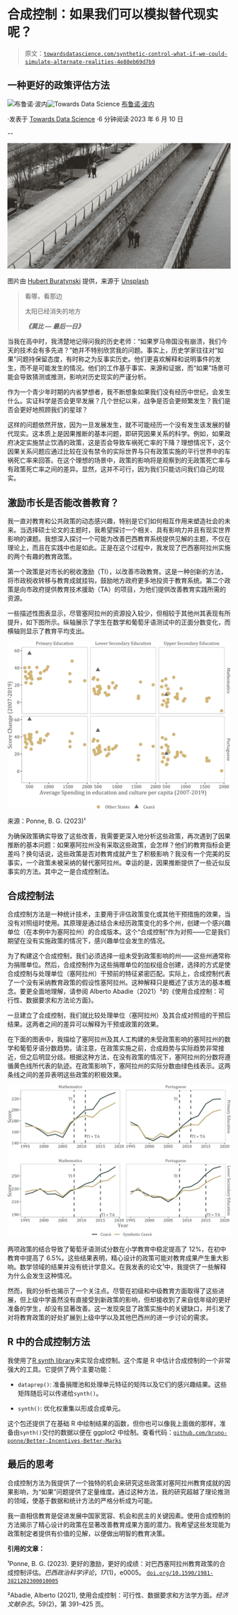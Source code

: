 # 合成控制：如果我们可以模拟替代现实呢？

> 原文：[`towardsdatascience.com/synthetic-control-what-if-we-could-simulate-alternate-realities-4e88eb69d7b9`](https://towardsdatascience.com/synthetic-control-what-if-we-could-simulate-alternate-realities-4e88eb69d7b9)

## 一种更好的政策评估方法

[](https://medium.com/@bruno.ponne?source=post_page-----4e88eb69d7b9--------------------------------)![布鲁诺·波内](https://medium.com/@bruno.ponne?source=post_page-----4e88eb69d7b9--------------------------------)[](https://towardsdatascience.com/?source=post_page-----4e88eb69d7b9--------------------------------)![Towards Data Science](https://towardsdatascience.com/?source=post_page-----4e88eb69d7b9--------------------------------) [布鲁诺·波内](https://medium.com/@bruno.ponne?source=post_page-----4e88eb69d7b9--------------------------------)

·发表于 [Towards Data Science](https://towardsdatascience.com/?source=post_page-----4e88eb69d7b9--------------------------------) ·6 分钟阅读·2023 年 6 月 10 日

--

![](img/3a382a5717877167ef684c9f36fa6acf.png)

图片由 [Hubert Buratynski](https://unsplash.com/@hubatxz?utm_source=medium&utm_medium=referral) 提供，来源于 [Unsplash](https://unsplash.com/?utm_source=medium&utm_medium=referral)

> 看哪，看那边
> 
> 太阳已经消失的地方
> 
> ***《莫比 — 最后一日》***

当我在高中时，我清楚地记得问我的历史老师：“如果罗马帝国没有崩溃，我们今天的技术会有多先进？”她并不特别欣赏我的问题。事实上，历史学家往往对“如果”问题持保留态度，有时称之为反事实历史。他们更喜欢解释和说明事件的发生，而不是可能发生的情况。他们的工作基于事实、来源和证据，而“如果”场景可能会导致猜测或推测，影响对历史现实的严谨分析。

作为一个青少年时期的内省梦想者，我不断想象如果我们没有经历中世纪，会发生什么。实证科学是否会更早发展？几个世纪以来，战争是否会更频繁发生？我们是否会更好地照顾我们的星球？

这样的问题依然开放，因为一旦发展发生，就不可能经历一个没有发生该发展的替代现实。这本质上是因果推断的基本问题，即研究因果关系的科学。例如，如果政府决定实施禁止饮酒的政策，这是否会导致车祸死亡率的下降？理想情况下，这个因果关系问题应通过比较在没有禁令的实际世界与只有政策实施的平行世界中的车祸死亡率来回答。在这个理想的场景中，政策的影响将是观察到的无政策死亡率与有政策死亡率之间的差异。显然，这并不可行，因为我们只能访问我们自己的现实。

## 激励市长是否能改善教育？

我一直对教育和公共政策的动态感兴趣，特别是它们如何相互作用来塑造社会的未来。当选择硕士论文的主题时，我希望探讨一个相关、具有影响力并且有现实世界影响的课题。我想深入探讨一个可能为改善巴西教育系统提供见解的主题，不仅在理论上，而且在实践中也是如此。正是在这个过程中，我发现了巴西塞阿拉州实施的两个有趣的教育政策。

第一个政策是对市长的税收激励（TI），以改善市政教育。这是一种创新的方法，将市政税收转移与教育成就挂钩，鼓励地方政府更多地投资于教育系统。第二个政策是向市政府提供教育技术援助（TA）的项目，为他们提供改善教育实践所需的资源。

一些描述性图表显示，尽管塞阿拉州的资源投入较少，但相较于其他州其表现有所提升，如下图所示。纵轴展示了学生在数学和葡萄牙语测试中的正面分数变化，而横轴则显示了教育平均支出。

![](img/50f6ce6395e6e13eca0ab0a62df51e3f.png)

来源：Ponne, B. G. (2023)¹

为确保政策确实导致了这些改善，我需要更深入地分析这些政策，再次遇到了因果推断的基本问题：如果塞阿拉州没有采取这些政策，会怎样？他们的教育指标会更差吗？换句话说，这些政策是否对教育成就产生了积极影响？我没有一个完美的反事实，一个政策未被采纳的替代塞阿拉州。幸运的是，因果推断提供了一些近似反事实的方法。其中之一是合成控制法。

## 合成控制法

合成控制方法是一种统计技术，主要用于评估政策变化或其他干预措施的效果，当没有对照组时使用。其原理是通过结合未经历政策变化的多个州，创建一个感兴趣单位（在本例中为塞阿拉州）的合成版本。这个“合成控制”作为对照——它是我们期望在没有实施政策的情况下，感兴趣单位会发生的情况。

为了构建这个合成控制，我们必须选择一组未受到政策影响的州——这些州通常称为捐赠单位。然后，合成控制作为这些捐赠单位的加权组合创建，选择的方式是使合成控制与处理单位（塞阿拉州）干预前的特征紧密匹配。实际上，合成控制代表了一个没有采纳教育政策的假设性塞阿拉州。这种解释只是概述了该方法的基本概念。要更全面地理解，请参阅 Alberto Abadie（2021）²的《使用合成控制：可行性、数据要求和方法论方面》。

一旦建立了合成控制，我们就比较处理单位（塞阿拉州）及其合成对照组的干预后结果。这两者之间的差异可以解释为干预或政策的效果。

在下面的图表中，我描绘了塞阿拉州及其人工构建的未受政策影响的塞阿拉州的数学和葡萄牙语分数趋势。请注意，在政策实施之前，合成趋势与实际趋势非常接近，但之后明显分歧。根据这种方法，在没有政策的情况下，塞阿拉州的分数将遵循黄色线所代表的轨迹。在政策影响下，塞阿拉州的实际分数由绿色线表示。这两条线之间的差异表明这些政策的积极效果。

![](img/ca39a149aeb360ab95a271c4d726b85b.png)

两项政策的结合导致了葡萄牙语测试分数在小学教育中稳定提高了 12%，在初中教育中提高了 6.5%。这些结果表明，精心设计的政策可能对教育成果产生重大影响。数学领域的结果并没有统计学意义。在我发表的论文¹中，我提供了一些解释为什么会发生这种情况。

然而，我的分析也揭示了一个关注点。尽管在初级和中级教育方面取得了这些进展，但上级中学虽然没有直接受到新政策的影响，但却接收到了来自低年级的更好准备的学生，却没有显著改善。这一发现突显了政策实施中的关键缺口，并引发了对将教育政策的好处扩展到上级中学以及其他巴西州的进一步讨论的需求。

## R 中的合成控制方法

我使用了[R synth library](https://cran.r-project.org/web/packages/Synth/index.html)来实现合成控制。这个库是 R 中估计合成控制的一个非常强大的工具。它提供了两个主要功能：

+   `dataprep()`: 准备捐赠池和处理单元特征的矩阵以及它们的感兴趣结果。这些矩阵随后可以传递给`synth()`。

+   `synth()`: 优化权重集以形成合成单元。

这个包还提供了在基础 R 中绘制结果的函数，但你也可以像我上面做的那样，准备由`synth()`交付的数据以便在 ggplot2 中绘制。查看代码：[`github.com/bruno-ponne/Better-Incentives-Better-Marks`](https://github.com/bruno-ponne/Better-Incentives-Better-Marks)

## 最后的思考

合成控制方法为我提供了一个独特的机会来研究这些政策对塞阿拉州教育成就的因果影响，为“如果”问题提供了定量维度。通过这种方法，我的研究超越了理论推测的领域，使基于数据和统计方法的严格分析成为可能。

我一直相信教育是促进发展中国家宽容、机会和民主的关键因素。使用合成控制的方法揭示了精心设计的政策在显著改善教育成果方面的潜力。我希望这些发现能为政策制定者提供有价值的见解，以便做出明智的教育决策。

**引用的文章：**

¹Ponne, B. G. (2023). 更好的激励，更好的成绩：对巴西塞阿拉州教育政策的合成控制评估。*巴西政治科学评论*，*17*(1)，e0005。 [`doi.org/10.1590/1981-3821202300010005`](https://doi.org/10.1590/1981-3821202300010005)

²Abadie, Alberto (2021), 使用合成控制：可行性、数据要求和方法学方面。*经济文献杂志*。59(2)，第 391–425 页。
